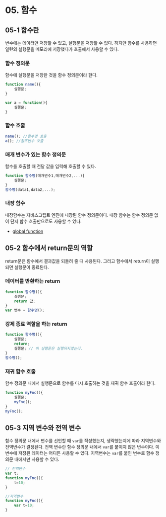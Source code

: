 # 05. 함수

## 05-1 함수란
변수에는 데이터만 저장할 수 있고, 실행문을 저장할 수 없다. 하지만 함수를 사용하면 일련의 실행문을 메모리에 저장했다가 호출해서 사용할 수 있다.

### 함수 정의문
함수에 실행문을 저장한 것을 함수 정의문이라 한다.
```js
function name(){
	실행문;
}
```
```js
var a = function(){
	실행문;
}
```

### 함수 호출
```js
name(); //함수명 호출
a(); //참조변수 호출
```

### 매개 변수가 있는 함수 정의문
함수를 호출할 때 전달 값을 입력해 호출할 수 있다.
```js
function 함수명(매개변수1,매개변수2,...){
	실행문;
}
함수명(data1,data2,...);
```

### 내장 함수
내장함수는 자바스크립트 엔진에 내장된 함수 정의문이다. 내장 함수는 함수 정의문 없이 단지 함수 호출만으로도 사용할 수 있다.

- [global function](https://www.w3schools.com/jsref/jsref_obj_global.asp)

## 05-2 함수에서 return문의 역할
return문은 함수에서 결과값을 되돌려 줄 때 사용된다. 그리고 함수에서 return이 실행되면 실행문이 종료된다.

### 데이터를 반환하는 return
```js
function 함수명(){
 	실행문;
    return 값;
}
var 변수 = 함수명();
```
### 강제 종료 역할을 하는 return
```js
function 함수명(){
	실행문;
    return;
    실행문; // 이 실행문은 실행되지않는다.
}
함수명();
```

### 재귀 함수 호출
함수 정의문 내에서 실행문으로 함수를 다시 호출하는 것을 재귀 함수 호출이라 한다.
```js
function myFnc(){
	실행문;
    myFnc();
}
myFnc();
```

## 05-3 지역 변수와 전역 변수
함수 정의문 내에서 변수를 선언할 때 `var`를 작성했는지, 생략했는지에 따라 지역변수와 전역변수가 결정된다.
전역 변수란 함수 정의문 내에서 `var`를 붙이지 않은 변수이다. 이 변수에 저장된 데이터는 어디든 사용할 수 있다.
지역변수는 `var`를 붙인 변수로 함수 정의문 내에서만 사용할 수 있다.

```js
// 전역변수
var t;
function myFnc(){
	t=10;
}
```
```js
//지역변수
function myFnc(){
	var t=10;
}
```
